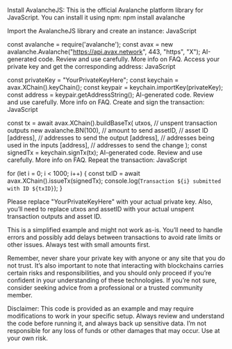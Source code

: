 Install AvalancheJS: This is the official Avalanche platform library for JavaScript. You can install it using npm:
npm install avalanche

Import the AvalancheJS library and create an instance:
JavaScript

const avalanche = require('avalanche');
const avax = new avalanche.Avalanche("https://api.avax.network", 443, "https", "X");
AI-generated code. Review and use carefully. More info on FAQ.
Access your private key and get the corresponding address:
JavaScript

const privateKey = "YourPrivateKeyHere";
const keychain = avax.XChain().keyChain();
const keypair = keychain.importKey(privateKey);
const address = keypair.getAddressString();
AI-generated code. Review and use carefully. More info on FAQ.
Create and sign the transaction:
JavaScript

const tx = await avax.XChain().buildBaseTx(
    utxos, // unspent transaction outputs
    new avalanche.BN(100), // amount to send
    assetID, // asset ID
    [address], // addresses to send the output
    [address], // addresses being used in the inputs
    [address], // addresses to send the change
);
const signedTx = keychain.signTx(tx);
AI-generated code. Review and use carefully. More info on FAQ.
Repeat the transaction:
JavaScript

for (let i = 0; i < 1000; i++) {
    const txID = await avax.XChain().issueTx(signedTx);
    console.log(`Transaction ${i} submitted with ID ${txID}`);
}



Please replace "YourPrivateKeyHere" with your actual private key. Also, you’ll need to replace utxos and assetID with your actual unspent transaction outputs and asset ID.

This is a simplified example and might not work as-is. You’ll need to handle errors and possibly add delays between transactions to avoid rate limits or other issues. Always test with small amounts first.

Remember, never share your private key with anyone or any site that you do not trust. It’s also important to note that interacting with blockchains carries certain risks and responsibilities, and you should only proceed if you’re confident in your understanding of these technologies. If you’re not sure, consider seeking advice from a professional or a trusted community member.

Disclaimer: This code is provided as an example and may require modifications to work in your specific setup. Always review and understand the code before running it, and always back up sensitive data. I’m not responsible for any loss of funds or other damages that may occur. Use at your own risk.
